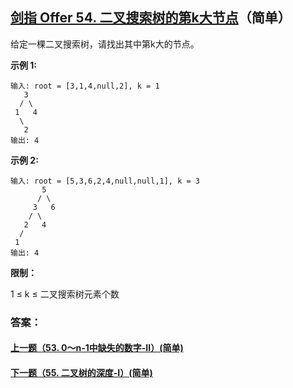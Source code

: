 ## [剑指 Offer 54. 二叉搜索树的第k大节点](https://leetcode-cn.com/problems/er-cha-sou-suo-shu-de-di-kda-jie-dian-lcof/)（简单）

给定一棵二叉搜索树，请找出其中第k大的节点。



**示例 1:**

```
输入: root = [3,1,4,null,2], k = 1
   3
  / \
 1   4
  \
   2
输出: 4
```

**示例 2:**

```
输入: root = [5,3,6,2,4,null,null,1], k = 3
       5
      / \
     3   6
    / \
   2   4
  /
 1
输出: 4
```



**限制：**

1 ≤ k ≤ 二叉搜索树元素个数



### 答案：



#### [上一题（53. 0～n-1中缺失的数字-II）(简单)](https://github.com/sdwwld/leetCode/blob/master/src/main/java/com/wld/java/offer/剑指Offer53-II.md)

#### [下一题（55. 二叉树的深度-I）(简单)](https://github.com/sdwwld/leetCode/blob/master/src/main/java/com/wld/java/offer/剑指Offer55-I.md)